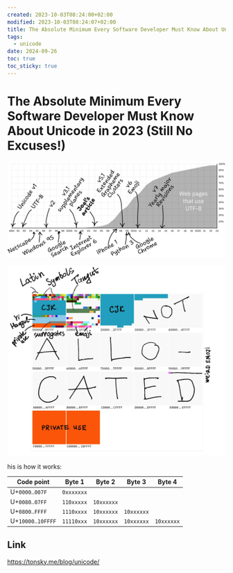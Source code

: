 ```yaml
---
created: 2023-10-03T08:24:00+02:00
modified: 2023-10-03T08:24:07+02:00
title: The Absolute Minimum Every Software Developer Must Know About Unicode in 2023 (Still No Excuses!)
tags:
  - unicode
date: 2024-09-26
toc: true
toc_sticky: true
---
```



# The Absolute Minimum Every Software Developer Must Know About Unicode in 2023 (Still No Excuses!)

![](../_asset/2023-10-03-MinimumUnicode_image_1.jpeg)

![](../_asset/2023-10-03-MinimumUnicode_image_2.jpeg)

his is how it works:

|Code point|Byte 1|Byte 2|Byte 3|Byte 4|
|---|---|---|---|---|
|U+`0000`..`007F`|`0xxxxxxx`|
|U+`0080`..`07FF`|`110xxxxx`|`10xxxxxx`|
|U+`0800`..`FFFF`|`1110xxxx`|`10xxxxxx`|`10xxxxxx`|
|U+`10000`..`10FFFF`|`11110xxx`|`10xxxxxx`|`10xxxxxx`|`10xxxxxx`|

## Link
<https://tonsky.me/blog/unicode/>
